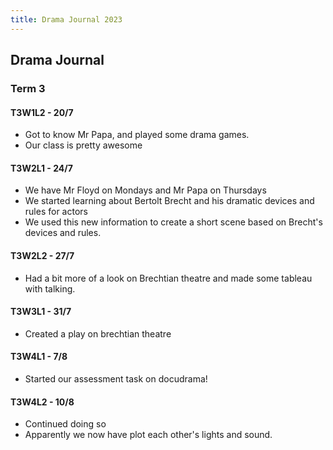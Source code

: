 ```yaml
---
title: Drama Journal 2023
---
```


## Drama Journal
### Term 3
#### T3W1L2 - 20/7
- Got to know Mr Papa, and played some drama games.
- Our class is pretty awesome

#### T3W2L1 - 24/7
- We have Mr Floyd on Mondays and Mr Papa on Thursdays
- We started learning about Bertolt Brecht and his dramatic devices and rules for actors
- We used this new information to create a short scene based on Brecht's devices and rules.

#### T3W2L2 - 27/7
- Had a bit more of a look on Brechtian theatre and made some tableau with talking.

#### T3W3L1 - 31/7
- Created a play on brechtian theatre

#### T3W4L1 - 7/8
- Started our assessment task on docudrama!

#### T3W4L2 - 10/8
- Continued doing so
- Apparently we now have plot each other's lights and sound.